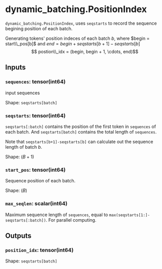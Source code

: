 
# dynamic_batching.PositionIndex

`dynamic_batching.PositionIndex`, uses `seqstarts` to record the sequence begining position of each batch.

Generating tokens' position indeces of each batch $b$, where $begin = start\\_pos[b]$ and $end = begin + seqstarts[b+1]-seqstarts[b]$
$$ postion\\_idx = (begin, begin + 1, \cdots, end)$$

## Inputs

### `sequences`: tensor(int64)

input sequences

Shape: `seqstarts[batch]`

### `seqstarts`: tensor(int64)

`seqstarts[:batch]` contains the position of the first token in `sequences` of each batch. And `seqstarts[batch]` contains the total length of `sequences`.

Note that `seqstarts[b+1]-seqstarts[b]` can calculate out the sequence length of batch $b$.

Shape: $(B+1)$

### `start_pos`: tensor(int64)

Sequence position of each batch.

Shape: $(B)$

### `max_seqlen`: scalar(int64)

Maximum sequence length of `sequences`, equal to `max(seqstarts[1:]-seqstarts[:batch])`. For parallel computing.

## Outputs

### `position_idx`: tensor(int64)

Shape: `seqstarts[batch]`

